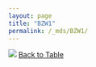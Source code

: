 ```yaml
---
layout: page
title: "BZW1"
permalink: /_mds/BZW1/
---
```


![](../../alns_9.28.22/aln_5HSAA011520_0.960.png?raw=true
)
[Back to Table](../../display)
